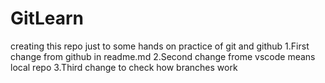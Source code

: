 # GitLearn
creating this repo just to some hands on practice of git and github
1.First change from github in readme.md
2.Second change frome vscode means local repo
3.Third change to check how branches work